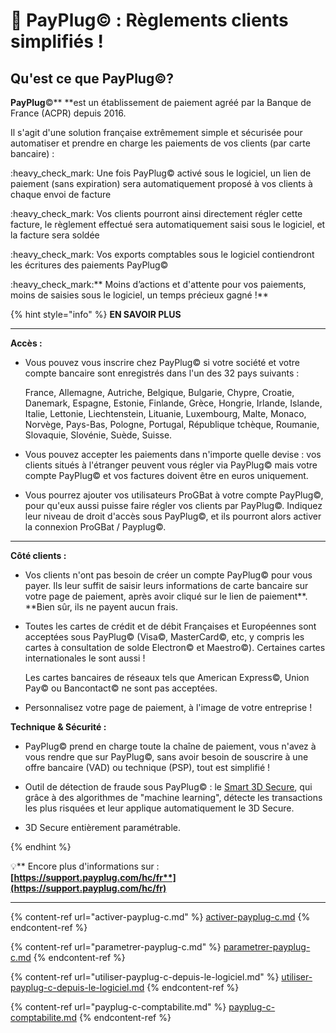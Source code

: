 # 💸 PayPlug© : Règlements clients simplifiés !

## Qu'est ce que PayPlug©?

&#x20;

**PayPlug**©** **est un établissement de paiement agréé par la Banque de France (ACPR) depuis 2016.



Il s'agit d'une solution française extrêmement simple et sécurisée pour automatiser et prendre en charge les paiements de vos clients (par carte bancaire) :&#x20;



:heavy\_check\_mark: Une fois PayPlug© activé sous le logiciel, un lien de paiement (sans expiration) sera automatiquement proposé à vos clients à chaque envoi de facture

:heavy\_check\_mark: Vos clients pourront ainsi directement régler cette facture, le règlement effectué sera automatiquement saisi sous le logiciel, et la facture sera soldée&#x20;

:heavy\_check\_mark: Vos exports comptables sous le logiciel contiendront les écritures des paiements PayPlug©

:heavy\_check\_mark:** Moins d’actions et d'attente pour vos paiements, moins de saisies sous le logiciel, un temps précieux gagné !**



{% hint style="info" %}
**EN SAVOIR PLUS**



****

**Accès :**

*   Vous pouvez vous inscrire chez PayPlug© si votre société et votre compte bancaire sont enregistrés dans l'un des 32 pays suivants :

    France, Allemagne, Autriche, Belgique, Bulgarie, Chypre, Croatie, Danemark, Espagne, Estonie, Finlande, Grèce, Hongrie, Irlande, Islande, Italie, Lettonie, Liechtenstein, Lituanie, Luxembourg, Malte, Monaco, Norvège, Pays-Bas, Pologne, Portugal, République tchèque, Roumanie, Slovaquie, Slovénie, Suède, Suisse.


*   Vous pouvez accepter les paiements dans n'importe quelle devise : vos clients situés à l'étranger peuvent vous régler via PayPlug© mais votre compte PayPlug© et vos factures doivent être en euros uniquement.


* Vous pourrez ajouter vos utilisateurs ProGBat à votre compte PayPlug©, pour qu'eux aussi puisse faire régler vos clients par PayPlug©. Indiquez leur niveau de droit d'accès sous PayPlug©, et ils pourront alors activer la connexion ProGBat / Payplug©.

****

**Côté clients :**&#x20;

*   Vos clients n'ont pas besoin de créer un compte PayPlug© pour vous payer. Ils leur suffit de saisir leurs informations de carte bancaire sur votre page de paiement, après avoir cliqué sur le lien de paiement**. **Bien sûr, ils ne payent aucun frais.


*   Toutes les cartes de crédit et de débit Françaises et Européennes sont acceptées sous PayPlug© (Visa©, MasterCard©, etc, y compris les cartes à consultation de solde Electron© et Maestro©). Certaines cartes internationales le sont aussi !

    Les cartes bancaires de réseaux tels que American Express©, Union Pay© ou Bancontact© ne sont pas acceptées.



*   Personnalisez votre page de paiement, à l'image de votre entreprise !



**Technique & Sécurité :**

*   PayPlug© prend en charge toute la chaîne de paiement, vous n'avez à vous rendre que sur PayPlug©, sans avoir besoin de souscrire à une offre bancaire (VAD) ou technique (PSP), tout est simplifié !


*   Outil de détection de fraude sous PayPlug© : le [Smart 3D Secure](https://support.payplug.com/hc/fr/articles/360021071772), qui grâce à des algorithmes de "machine learning", détecte les transactions les plus risquées et leur applique automatiquement le 3D Secure.


*   3D Secure entièrement paramétrable.


{% endhint %}



:bulb:** Encore plus d'informations sur : **[**https://support.payplug.com/hc/fr**](https://support.payplug.com/hc/fr)****

****

{% content-ref url="activer-payplug-c.md" %}
[activer-payplug-c.md](activer-payplug-c.md)
{% endcontent-ref %}

{% content-ref url="parametrer-payplug-c.md" %}
[parametrer-payplug-c.md](parametrer-payplug-c.md)
{% endcontent-ref %}

{% content-ref url="utiliser-payplug-c-depuis-le-logiciel.md" %}
[utiliser-payplug-c-depuis-le-logiciel.md](utiliser-payplug-c-depuis-le-logiciel.md)
{% endcontent-ref %}

{% content-ref url="payplug-c-comptabilite.md" %}
[payplug-c-comptabilite.md](payplug-c-comptabilite.md)
{% endcontent-ref %}



